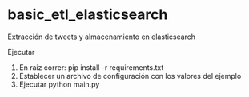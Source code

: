 # basic_etl_elasticsearch
Extracción de tweets y almacenamiento en elasticsearch

Ejecutar
1. En raiz correr: pip install -r requirements.txt
2. Establecer un archivo de configuración con los valores del ejemplo
3. Ejecutar python main.py
